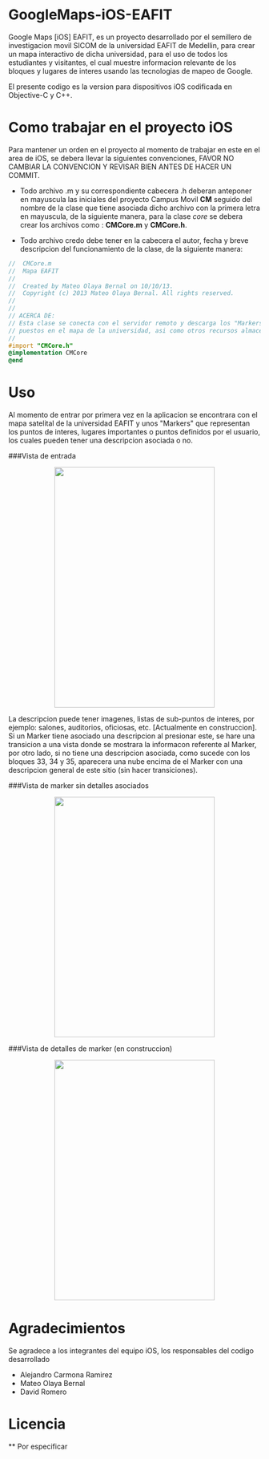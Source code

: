GoogleMaps-iOS-EAFIT
====================

Google Maps [iOS] EAFIT, es un proyecto desarrollado por el semillero de investigacion movil SICOM de la universidad EAFIT de Medellin, para crear un mapa interactivo de dicha universidad, para el uso de todos los estudiantes y visitantes, el cual muestre informacion relevante de los bloques y lugares de interes usando las tecnologias de mapeo de Google. 

El presente codigo es la version para dispositivos iOS codificada en Objective-C y C++.

Como trabajar en el proyecto iOS
================================

Para mantener un orden en el proyecto al momento de trabajar en este en el area de iOS, se debera llevar la siguientes convenciones, FAVOR NO CAMBIAR LA CONVENCION Y REVISAR BIEN ANTES DE HACER UN COMMIT.

 * Todo archivo .m y su correspondiente cabecera .h deberan anteponer en mayuscula las iniciales del proyecto Campus Movil __CM__ seguido del nombre de la clase que tiene asociada dicho archivo con la primera letra en mayuscula, de la siguiente manera, para la clase _core_ se debera crear los archivos como : __CMCore.m__ y __CMCore.h__.

 * Todo archivo credo debe tener en la cabecera el autor, fecha y breve descripcion del funcionamiento de la clase, de la siguiente manera:
  ```objective-c
 //  CMCore.m
 //  Mapa EAFIT
 //
 //  Created by Mateo Olaya Bernal on 10/10/13.
 //  Copyright (c) 2013 Mateo Olaya Bernal. All rights reserved.
 //
 //
 // ACERCA DE:
 // Esta clase se conecta con el servidor remoto y descarga los "Markers" que seran
 // puestos en el mapa de la universidad, asi como otros recursos almacenados.
 //
 #import "CMCore.h"
 @implementation CMCore
 @end
  ```
Uso
===
Al momento de entrar por primera vez en la aplicacion se encontrara con el mapa satelital de la universidad EAFIT y unos "Markers" que representan los puntos de interes, lugares importantes o puntos definidos por el usuario, los cuales pueden tener una descripcion asociada o no.

###Vista de entrada
<p style="text-align:center"> <img src="https://dl.dropboxusercontent.com/s/b8kbi3jzochwzng/46542056.png?token_hash=AAHL7hx8G8vv98JzF3ZSL85PF3W3jgrsD873rQUU1XIiEw&dl=1" height="480px" width="320px" /> </p>

La descripcion puede tener imagenes, listas de sub-puntos de interes, por ejemplo: salones, auditorios, oficiosas, etc. [Actualmente en construccion]. Si un Marker tiene asociado una descripcion al presionar este, se hare una transicion a una vista donde se mostrara la informacon referente al Marker, por otro lado, si no tiene una descripcion asociada, como sucede con los bloques 33, 34 y 35, aparecera una nube encima de el Marker con una descripcion general de este sitio (sin hacer transiciones).

###Vista de marker sin detalles asociados
<p style="text-align:center"> <img src="https://dl.dropboxusercontent.com/s/0juho4dap7l3yc9/45642614564.png?token_hash=AAFzKzdVv413x48GFgVQC_7D-o-QpfKDccsug8XHiTrtcQ&dl=1" height="480px" width="320px" /> </p>

###Vista de detalles de marker (en construccion) 
<p style="text-align:center"> <img src="https://dl.dropboxusercontent.com/s/gpjkllc1kn44wde/9879599.png?token_hash=AAEP_bEDkdAgXCNQHelS6VCUVgomJRzEx8ZPfWNvc44nIw&dl=1" height="480px" width="320px" /> </p>

Agradecimientos
============

Se agradece a los integrantes del equipo iOS, los responsables del codigo desarrollado
  * Alejandro Carmona Ramirez
  * Mateo Olaya Bernal 
  * David Romero
  
  Licencia
  ======
  
  ** Por especificar 
  
